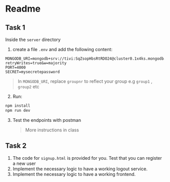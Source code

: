 # Readme

## Task 1

Inside the `server` directory

1. create a file `.env` and add the following content:

```text
MONGODB_URI=mongodb+srv://tivi:SqZsopHbsRtRDO24@cluster0.1x4ks.mongodb.net/groupnr?retryWrites=true&w=majority
PORT=4000
SECRET=mysecretepassword
```

> In `MONGODB_URI`, replace `groupnr` to reflect your group e.g `group1` , `group2` etc

2. Run:

```sh
npm install
npm run dev
```

3. Test the endpoints with postman
   > More instructions in class

## Task 2

1. The code for `signup.html` is provided for you.
   Test that you can register a new user
2. Implement the necessary logic to have a working logout service.
3. Implement the necessary logic to have a working frontend.
